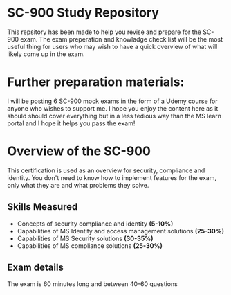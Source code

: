 # SC-900 Study Repository
This repsitory has been made to help you revise and prepare for the SC-900 exam. The exam preperation and knowladge check list will be the most useful thing for users who may wish to have a quick overview of what will likely come up in the exam.

# Further preparation materials:
I will be posting 6 SC-900 mock exams in the form of a Udemy course for anyone who wishes to support me. I hope you enjoy the content here as it should should cover everything but in a less tedious way than the MS learn portal and I hope it helps you pass the exam! 

# Overview of the SC-900
This certification is used as an overview for security, compliance and identity. You don't need to know how to implement features for the exam, only what they are and what problems they solve. 

## Skills Measured
- Concepts of security compliance and identity **(5-10%)**
- Capabilities of MS Identity and access management solutions **(25-30%)**
- Capabilities of MS Security solutions **(30-35%)**
- Capabilities of MS compliance solutions **(25-30%)**

## Exam details
The exam is 60 minutes long and between 40-60 questions




